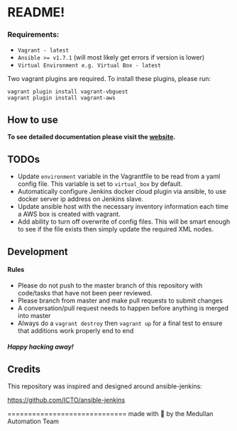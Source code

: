 README!
=======================

### Requirements:
- `Vagrant - latest`
- `Ansible >= v1.7.1` (will most likely get errors if version is lower)
- `Virtual Environment e.g. Virtual Box - latest`

Two vagrant plugins are required. To install these plugins, please run:
```shell
vagrant plugin install vagrant-vbguest
vagrant plugin install vagrant-aws
```

## How to use

**To see detailed documentation please visit the [website](http://medullan.github.io/jenkins-docker-vagrant-ansible).**

## TODOs
- Update `environment` variable in the Vagrantfile to be read from a yaml config file. This variable is set to `virtual_box` by default.
- Automatically configure Jenkins docker cloud plugin via ansible, to use docker server ip address on Jenkins slave.
- Update ansible host with the necessary inventory information each time a AWS box is created with vagrant.
- Add ability to turn off overwrite of config files. This will be smart enough to see if the file exists then simply update the required XML nodes.

## Development

#### Rules
- Please do not push to the master branch of this repository with code/tasks that have not been peer reviewed.
- Please branch from master and make pull requests to submit changes
- A conversation/pull request needs to happen before anything is merged into master
- Always do a `vagrant destroy` then `vagrant up` for a final test to ensure that additions work properly end to end

##### Happy hacking away!

## Credits

This repository was inspired and designed around ansible-jenkins:

https://github.com/ICTO/ansible-jenkins

=============================
made with :sparkling_heart: by the Medullan Automation Team
